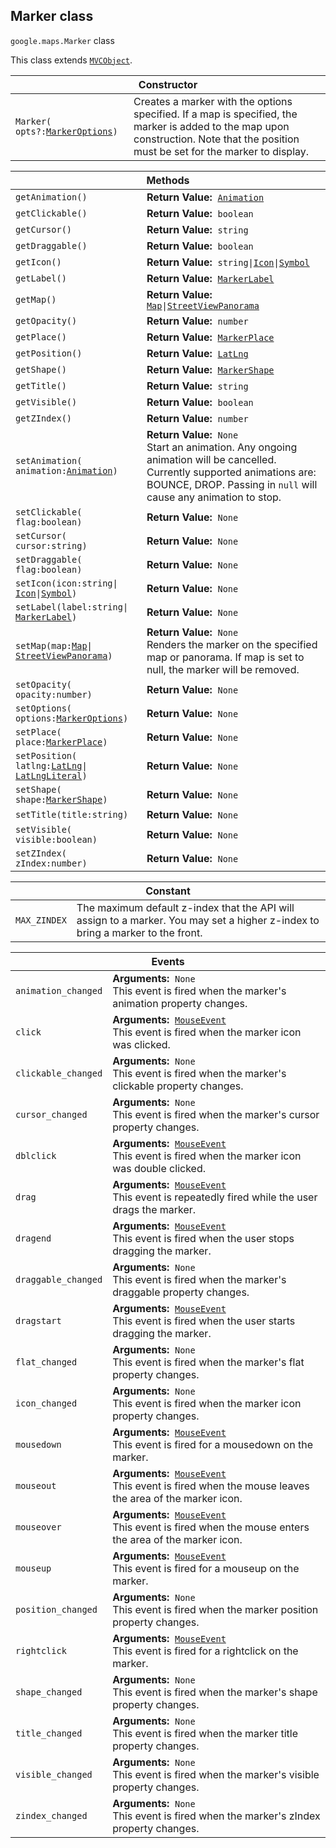 <h2 id="Marker"> Marker class </h2><p>
<code><span itemprop="path">google.maps</span>.<span itemprop="name">Marker</span></code>
class
</p><p>This class extends
<code><a href="https://github.com/amenadiel/google-maps-documentation/blob/master/docs/MVCObject.md">MVCObject</a></code>.
</p><div class="devsite-table-wrapper"><table class="constructors responsive" summary="class Marker - Constructor">
<thead>
<tr><th colspan="2">Constructor</th>
</tr></thead>
<tbody>
<tr>
<td><code><span>Marker(<wbr>opts?:</span><a href="https://github.com/amenadiel/google-maps-documentation/blob/master/docs/MarkerOptions.md"><span>MarkerOptions</span></a><span>)</span></code></td>
<td>Creates a marker with the options specified. If a map is specified, the marker is added to the map upon construction. Note that the position must be set for the marker to display.</td>
</tr>
</tbody>
</table></div><div class="devsite-table-wrapper"><table class="methods responsive" summary="class Marker - Methods">
<thead>
<tr><th colspan="2">Methods</th>
</tr></thead>
<tbody>
<tr>
<td><code><span>getAnimation()</span></code></td>
<td><div><strong>Return Value:</strong>&nbsp; <code><a href="https://github.com/amenadiel/google-maps-documentation/blob/master/docs/Animation.md">Animation</a></code></div>
<div class="desc"></div></td>
</tr>
<tr>
<td><code><span>getClickable()</span></code></td>
<td><div><strong>Return Value:</strong>&nbsp; <code>boolean</code></div>
<div class="desc"></div></td>
</tr>
<tr>
<td><code><span>getCursor()</span></code></td>
<td><div><strong>Return Value:</strong>&nbsp; <code>string</code></div>
<div class="desc"></div></td>
</tr>
<tr>
<td><code><span>getDraggable()</span></code></td>
<td><div><strong>Return Value:</strong>&nbsp; <code>boolean</code></div>
<div class="desc"></div></td>
</tr>
<tr>
<td><code><span>getIcon()</span></code></td>
<td><div><strong>Return Value:</strong>&nbsp; <code>string|<a href="https://github.com/amenadiel/google-maps-documentation/blob/master/docs/Icon.md">Icon</a>|<a href="https://github.com/amenadiel/google-maps-documentation/blob/master/docs/Symbol.md">Symbol</a></code></div>
<div class="desc"></div></td>
</tr>
<tr>
<td><code><span>getLabel()</span></code></td>
<td><div><strong>Return Value:</strong>&nbsp; <code><a href="https://github.com/amenadiel/google-maps-documentation/blob/master/docs/MarkerLabel.md">MarkerLabel</a></code></div>
<div class="desc"></div></td>
</tr>
<tr>
<td><code><span>getMap()</span></code></td>
<td><div><strong>Return Value:</strong>&nbsp; <code><a href="https://github.com/amenadiel/google-maps-documentation/blob/master/docs/Map.md">Map</a>|<a href="https://github.com/amenadiel/google-maps-documentation/blob/master/docs/StreetViewPanorama.md">StreetViewPanorama</a></code></div>
<div class="desc"></div></td>
</tr>
<tr>
<td><code><span>getOpacity()</span></code></td>
<td><div><strong>Return Value:</strong>&nbsp; <code>number</code></div>
<div class="desc"></div></td>
</tr>
<tr>
<td><code><span>getPlace()</span></code></td>
<td><div><strong>Return Value:</strong>&nbsp; <code><a href="https://github.com/amenadiel/google-maps-documentation/blob/master/docs/MarkerPlace.md">MarkerPlace</a></code></div>
<div class="desc"></div></td>
</tr>
<tr>
<td><code><span>getPosition()</span></code></td>
<td><div><strong>Return Value:</strong>&nbsp; <code><a href="https://github.com/amenadiel/google-maps-documentation/blob/master/docs/LatLng.md">LatLng</a></code></div>
<div class="desc"></div></td>
</tr>
<tr>
<td><code><span>getShape()</span></code></td>
<td><div><strong>Return Value:</strong>&nbsp; <code><a href="https://github.com/amenadiel/google-maps-documentation/blob/master/docs/MarkerShape.md">MarkerShape</a></code></div>
<div class="desc"></div></td>
</tr>
<tr>
<td><code><span>getTitle()</span></code></td>
<td><div><strong>Return Value:</strong>&nbsp; <code>string</code></div>
<div class="desc"></div></td>
</tr>
<tr>
<td><code><span>getVisible()</span></code></td>
<td><div><strong>Return Value:</strong>&nbsp; <code>boolean</code></div>
<div class="desc"></div></td>
</tr>
<tr>
<td><code><span>getZIndex()</span></code></td>
<td><div><strong>Return Value:</strong>&nbsp; <code>number</code></div>
<div class="desc"></div></td>
</tr>
<tr>
<td><code><span>setAnimation(<wbr>animation:</span><a href="https://github.com/amenadiel/google-maps-documentation/blob/master/docs/Animation.md"><span>Animation</span></a><span>)</span></code></td>
<td><div><strong>Return Value:</strong>&nbsp; <code>None</code></div>
<div class="desc">Start an animation. Any ongoing animation will be cancelled. Currently supported animations are: BOUNCE, DROP. Passing in <code>null</code> will cause any animation to stop.</div></td>
</tr>
<tr>
<td><code><span>setClickable(<wbr>flag:boolean)</span></code></td>
<td><div><strong>Return Value:</strong>&nbsp; <code>None</code></div>
<div class="desc"></div></td>
</tr>
<tr>
<td><code><span>setCursor(<wbr>cursor:string)</span></code></td>
<td><div><strong>Return Value:</strong>&nbsp; <code>None</code></div>
<div class="desc"></div></td>
</tr>
<tr>
<td><code><span>setDraggable(<wbr>flag:boolean)</span></code></td>
<td><div><strong>Return Value:</strong>&nbsp; <code>None</code></div>
<div class="desc"></div></td>
</tr>
<tr>
<td><code><span>setIcon(<wbr>icon:string|<wbr></span><a href="https://github.com/amenadiel/google-maps-documentation/blob/master/docs/Icon.md"><span>Icon</span></a><span>|<wbr></span><a href="https://github.com/amenadiel/google-maps-documentation/blob/master/docs/Symbol.md"><span>Symbol</span></a><span>)</span></code></td>
<td><div><strong>Return Value:</strong>&nbsp; <code>None</code></div>
<div class="desc"></div></td>
</tr>
<tr>
<td><code><span>setLabel(<wbr>label:string|<wbr></span><a href="https://github.com/amenadiel/google-maps-documentation/blob/master/docs/MarkerLabel.md"><span>MarkerLabel</span></a><span>)</span></code></td>
<td><div><strong>Return Value:</strong>&nbsp; <code>None</code></div>
<div class="desc"></div></td>
</tr>
<tr>
<td><code><span>setMap(<wbr>map:</span><a href="https://github.com/amenadiel/google-maps-documentation/blob/master/docs/Map.md"><span>Map</span></a><span>|<wbr></span><a href="https://github.com/amenadiel/google-maps-documentation/blob/master/docs/StreetViewPanorama.md"><span>StreetViewPanorama</span></a><span>)</span></code></td>
<td><div><strong>Return Value:</strong>&nbsp; <code>None</code></div>
<div class="desc">Renders the marker on the specified map or panorama. If map is set to null, the marker will be removed.</div></td>
</tr>
<tr>
<td><code><span>setOpacity(<wbr>opacity:number)</span></code></td>
<td><div><strong>Return Value:</strong>&nbsp; <code>None</code></div>
<div class="desc"></div></td>
</tr>
<tr>
<td><code><span>setOptions(<wbr>options:</span><a href="https://github.com/amenadiel/google-maps-documentation/blob/master/docs/MarkerOptions.md"><span>MarkerOptions</span></a><span>)</span></code></td>
<td><div><strong>Return Value:</strong>&nbsp; <code>None</code></div>
<div class="desc"></div></td>
</tr>
<tr>
<td><code><span>setPlace(<wbr>place:</span><a href="https://github.com/amenadiel/google-maps-documentation/blob/master/docs/MarkerPlace.md"><span>MarkerPlace</span></a><span>)</span></code></td>
<td><div><strong>Return Value:</strong>&nbsp; <code>None</code></div>
<div class="desc"></div></td>
</tr>
<tr>
<td><code><span>setPosition(<wbr>latlng:</span><a href="https://github.com/amenadiel/google-maps-documentation/blob/master/docs/LatLng.md"><span>LatLng</span></a><span>|<wbr></span><a href="https://github.com/amenadiel/google-maps-documentation/blob/master/docs/LatLngLiteral.md"><span>LatLngLiteral</span></a><span>)</span></code></td>
<td><div><strong>Return Value:</strong>&nbsp; <code>None</code></div>
<div class="desc"></div></td>
</tr>
<tr>
<td><code><span>setShape(<wbr>shape:</span><a href="https://github.com/amenadiel/google-maps-documentation/blob/master/docs/MarkerShape.md"><span>MarkerShape</span></a><span>)</span></code></td>
<td><div><strong>Return Value:</strong>&nbsp; <code>None</code></div>
<div class="desc"></div></td>
</tr>
<tr>
<td><code><span>setTitle(<wbr>title:string)</span></code></td>
<td><div><strong>Return Value:</strong>&nbsp; <code>None</code></div>
<div class="desc"></div></td>
</tr>
<tr>
<td><code><span>setVisible(<wbr>visible:boolean)</span></code></td>
<td><div><strong>Return Value:</strong>&nbsp; <code>None</code></div>
<div class="desc"></div></td>
</tr>
<tr>
<td><code><span>setZIndex(<wbr>zIndex:number)</span></code></td>
<td><div><strong>Return Value:</strong>&nbsp; <code>None</code></div>
<div class="desc"></div></td>
</tr>
</tbody>
</table></div><div class="devsite-table-wrapper"><table class="constants responsive" summary="Marker constants">
<thead>
<tr><th colspan="2">Constant</th>
</tr></thead>
<tbody>
<tr>
<td><code><span>MAX_ZINDEX</span></code></td>
<td>The maximum default z-index that the API will assign to a marker. You may set a higher z-index to bring a marker to the front.</td>
</tr>
</tbody>
</table></div><div class="devsite-table-wrapper"><table class="details responsive" summary="class Marker - Events">
<thead>
<tr><th colspan="2">Events</th>
</tr></thead>
<tbody>
<tr>
<td><code><span>animation_changed</span></code></td>
<td><div><strong>Arguments:</strong>&nbsp; <code>None</code></div>
<div class="desc">This event is fired when the marker's animation property changes.</div></td>
</tr>
<tr>
<td><code><span>click</span></code></td>
<td><div><strong>Arguments:</strong>&nbsp; <code><a href="https://github.com/amenadiel/google-maps-documentation/blob/master/docs/MouseEvent.md">MouseEvent</a></code></div>
<div class="desc">This event is fired when the marker icon was clicked.</div></td>
</tr>
<tr>
<td><code><span>clickable_changed</span></code></td>
<td><div><strong>Arguments:</strong>&nbsp; <code>None</code></div>
<div class="desc">This event is fired when the marker's clickable property changes.</div></td>
</tr>
<tr>
<td><code><span>cursor_changed</span></code></td>
<td><div><strong>Arguments:</strong>&nbsp; <code>None</code></div>
<div class="desc">This event is fired when the marker's cursor property changes.</div></td>
</tr>
<tr>
<td><code><span>dblclick</span></code></td>
<td><div><strong>Arguments:</strong>&nbsp; <code><a href="https://github.com/amenadiel/google-maps-documentation/blob/master/docs/MouseEvent.md">MouseEvent</a></code></div>
<div class="desc">This event is fired when the marker icon was double clicked.</div></td>
</tr>
<tr>
<td><code><span>drag</span></code></td>
<td><div><strong>Arguments:</strong>&nbsp; <code><a href="https://github.com/amenadiel/google-maps-documentation/blob/master/docs/MouseEvent.md">MouseEvent</a></code></div>
<div class="desc">This event is repeatedly fired while the user drags the marker.</div></td>
</tr>
<tr>
<td><code><span>dragend</span></code></td>
<td><div><strong>Arguments:</strong>&nbsp; <code><a href="https://github.com/amenadiel/google-maps-documentation/blob/master/docs/MouseEvent.md">MouseEvent</a></code></div>
<div class="desc">This event is fired when the user stops dragging the marker.</div></td>
</tr>
<tr>
<td><code><span>draggable_changed</span></code></td>
<td><div><strong>Arguments:</strong>&nbsp; <code>None</code></div>
<div class="desc">This event is fired when the marker's draggable property changes.</div></td>
</tr>
<tr>
<td><code><span>dragstart</span></code></td>
<td><div><strong>Arguments:</strong>&nbsp; <code><a href="https://github.com/amenadiel/google-maps-documentation/blob/master/docs/MouseEvent.md">MouseEvent</a></code></div>
<div class="desc">This event is fired when the user starts dragging the marker.</div></td>
</tr>
<tr>
<td><code><span>flat_changed</span></code></td>
<td><div><strong>Arguments:</strong>&nbsp; <code>None</code></div>
<div class="desc">This event is fired when the marker's flat property changes.</div></td>
</tr>
<tr>
<td><code><span>icon_changed</span></code></td>
<td><div><strong>Arguments:</strong>&nbsp; <code>None</code></div>
<div class="desc">This event is fired when the marker icon property changes.</div></td>
</tr>
<tr>
<td><code><span>mousedown</span></code></td>
<td><div><strong>Arguments:</strong>&nbsp; <code><a href="https://github.com/amenadiel/google-maps-documentation/blob/master/docs/MouseEvent.md">MouseEvent</a></code></div>
<div class="desc">This event is fired for a mousedown on the marker.</div></td>
</tr>
<tr>
<td><code><span>mouseout</span></code></td>
<td><div><strong>Arguments:</strong>&nbsp; <code><a href="https://github.com/amenadiel/google-maps-documentation/blob/master/docs/MouseEvent.md">MouseEvent</a></code></div>
<div class="desc">This event is fired when the mouse leaves the area of the marker icon.</div></td>
</tr>
<tr>
<td><code><span>mouseover</span></code></td>
<td><div><strong>Arguments:</strong>&nbsp; <code><a href="https://github.com/amenadiel/google-maps-documentation/blob/master/docs/MouseEvent.md">MouseEvent</a></code></div>
<div class="desc">This event is fired when the mouse enters the area of the marker icon.</div></td>
</tr>
<tr>
<td><code><span>mouseup</span></code></td>
<td><div><strong>Arguments:</strong>&nbsp; <code><a href="https://github.com/amenadiel/google-maps-documentation/blob/master/docs/MouseEvent.md">MouseEvent</a></code></div>
<div class="desc">This event is fired for a mouseup on the marker.</div></td>
</tr>
<tr>
<td><code><span>position_changed</span></code></td>
<td><div><strong>Arguments:</strong>&nbsp; <code>None</code></div>
<div class="desc">This event is fired when the marker position property changes.</div></td>
</tr>
<tr>
<td><code><span>rightclick</span></code></td>
<td><div><strong>Arguments:</strong>&nbsp; <code><a href="https://github.com/amenadiel/google-maps-documentation/blob/master/docs/MouseEvent.md">MouseEvent</a></code></div>
<div class="desc">This event is fired for a rightclick on the marker.</div></td>
</tr>
<tr>
<td><code><span>shape_changed</span></code></td>
<td><div><strong>Arguments:</strong>&nbsp; <code>None</code></div>
<div class="desc">This event is fired when the marker's shape property changes.</div></td>
</tr>
<tr>
<td><code><span>title_changed</span></code></td>
<td><div><strong>Arguments:</strong>&nbsp; <code>None</code></div>
<div class="desc">This event is fired when the marker title property changes.</div></td>
</tr>
<tr>
<td><code><span>visible_changed</span></code></td>
<td><div><strong>Arguments:</strong>&nbsp; <code>None</code></div>
<div class="desc">This event is fired when the marker's visible property changes.</div></td>
</tr>
<tr>
<td><code><span>zindex_changed</span></code></td>
<td><div><strong>Arguments:</strong>&nbsp; <code>None</code></div>
<div class="desc">This event is fired when the marker's zIndex property changes.</div></td>
</tr>
</tbody>
</table></div>